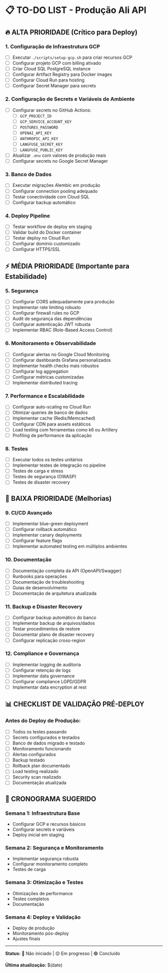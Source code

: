 # 📋 TO-DO LIST - Produção Ali API

## 🔥 **ALTA PRIORIDADE (Crítico para Deploy)**

### 1. Configuração de Infraestrutura GCP
- [ ] Executar `./scripts/setup-gcp.sh` para criar recursos GCP
- [ ] Configurar projeto GCP com billing ativado
- [ ] Criar Cloud SQL PostgreSQL instance
- [ ] Configurar Artifact Registry para Docker images
- [ ] Configurar Cloud Run para hosting
- [ ] Configurar Secret Manager para secrets

### 2. Configuração de Secrets e Variáveis de Ambiente
- [ ] Configurar secrets no GitHub Actions:
  - [ ] `GCP_PROJECT_ID`
  - [ ] `GCP_SERVICE_ACCOUNT_KEY`
  - [ ] `POSTGRES_PASSWORD`
  - [ ] `OPENAI_API_KEY`
  - [ ] `ANTHROPIC_API_KEY`
  - [ ] `LANGFUSE_SECRET_KEY`
  - [ ] `LANGFUSE_PUBLIC_KEY`
- [ ] Atualizar `.env` com valores de produção reais
- [ ] Configurar secrets no Google Secret Manager

### 3. Banco de Dados
- [ ] Executar migrações Alembic em produção
- [ ] Configurar connection pooling adequado
- [ ] Testar conectividade com Cloud SQL
- [ ] Configurar backup automático

### 4. Deploy Pipeline
- [ ] Testar workflow de deploy em staging
- [ ] Validar build do Docker container
- [ ] Testar deploy no Cloud Run
- [ ] Configurar domínio customizado
- [ ] Configurar HTTPS/SSL

## ⚡ **MÉDIA PRIORIDADE (Importante para Estabilidade)**

### 5. Segurança
- [ ] Configurar CORS adequadamente para produção
- [ ] Implementar rate limiting robusto
- [ ] Configurar firewall rules no GCP
- [ ] Audit de segurança das dependências
- [ ] Configurar autenticação JWT robusta
- [ ] Implementar RBAC (Role-Based Access Control)

### 6. Monitoramento e Observabilidade
- [ ] Configurar alertas no Google Cloud Monitoring
- [ ] Configurar dashboards Grafana personalizados
- [ ] Implementar health checks mais robustos
- [ ] Configurar log aggregation
- [ ] Configurar métricas customizadas
- [ ] Implementar distributed tracing

### 7. Performance e Escalabilidade
- [ ] Configurar auto-scaling no Cloud Run
- [ ] Otimizar queries de banco de dados
- [ ] Implementar cache (Redis/Memcached)
- [ ] Configurar CDN para assets estáticos
- [ ] Load testing com ferramentas como k6 ou Artillery
- [ ] Profiling de performance da aplicação

### 8. Testes
- [ ] Executar todos os testes unitários
- [ ] Implementar testes de integração no pipeline
- [ ] Testes de carga e stress
- [ ] Testes de segurança (OWASP)
- [ ] Testes de disaster recovery

## 🔧 **BAIXA PRIORIDADE (Melhorias)**

### 9. CI/CD Avançado
- [ ] Implementar blue-green deployment
- [ ] Configurar rollback automático
- [ ] Implementar canary deployments
- [ ] Configurar feature flags
- [ ] Implementar automated testing em múltiplos ambientes

### 10. Documentação
- [ ] Documentação completa da API (OpenAPI/Swagger)
- [ ] Runbooks para operações
- [ ] Documentação de troubleshooting
- [ ] Guias de desenvolvimento
- [ ] Documentação de arquitetura atualizada

### 11. Backup e Disaster Recovery
- [ ] Configurar backup automático do banco
- [ ] Implementar backup de arquivos/dados
- [ ] Testar procedimentos de restore
- [ ] Documentar plano de disaster recovery
- [ ] Configurar replicação cross-region

### 12. Compliance e Governança
- [ ] Implementar logging de auditoria
- [ ] Configurar retenção de logs
- [ ] Implementar data governance
- [ ] Configurar compliance LGPD/GDPR
- [ ] Implementar data encryption at rest

## 📊 **CHECKLIST DE VALIDAÇÃO PRÉ-DEPLOY**

### Antes do Deploy de Produção:
- [ ] Todos os testes passando
- [ ] Secrets configurados e testados
- [ ] Banco de dados migrado e testado
- [ ] Monitoramento funcionando
- [ ] Alertas configurados
- [ ] Backup testado
- [ ] Rollback plan documentado
- [ ] Load testing realizado
- [ ] Security scan realizado
- [ ] Documentação atualizada

## 🎯 **CRONOGRAMA SUGERIDO**

### Semana 1: Infraestrutura Base
- Configurar GCP e recursos básicos
- Configurar secrets e variáveis
- Deploy inicial em staging

### Semana 2: Segurança e Monitoramento
- Implementar segurança robusta
- Configurar monitoramento completo
- Testes de carga

### Semana 3: Otimização e Testes
- Otimizações de performance
- Testes completos
- Documentação

### Semana 4: Deploy e Validação
- Deploy de produção
- Monitoramento pós-deploy
- Ajustes finais

---

**Status:** 🔴 Não iniciado | 🟡 Em progresso | 🟢 Concluído

**Última atualização:** $(date)